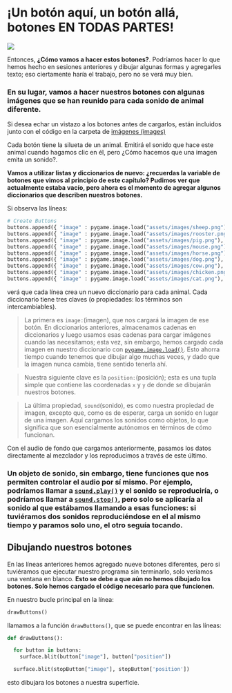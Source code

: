 # ¡Un botón aquí, un botón allá, botones EN TODAS PARTES!

![](https://media.giphy.com/media/naxep4vNBAOL6/giphy.gif)

Entonces, **¿Cómo vamos a hacer estos botones?**. Podríamos hacer lo que hemos hecho en sesiones anteriores y dibujar algunas formas y agregarles texto; eso ciertamente haría el trabajo, pero no se verá muy bien. 

### En su lugar, vamos a hacer nuestros botones con algunas imágenes que se han reunido para cada sonido de animal diferente. 

Si desea echar un vistazo a los botones antes de cargarlos, están incluidos junto con el código en la carpeta de [imágenes (images)](https://github.com/Ezzzzzzzzzzzzzz/Taller_PyG/tree/master/PracticasPyG/Practica5/images) 

Cada botón tiene la silueta de un animal. Emitirá el sonido que hace este animal cuando hagamos clic en él, pero ¿Cómo hacemos que una imagen emita un sonido?. 

**Vamos a utilizar listas y diccionarios de nuevo: ¿recuerdas la variable de botones que vimos al principio de este capítulo? Pudimos ver que actualmente estaba vacío, pero ahora es el momento de agregar algunos diccionarios que describen nuestros botones.**

Si observa las líneas:
```python
# Create Buttons
buttons.append({ "image" : pygame.image.load("assets/images/sheep.png"), "position" : (25, 25), "sound" : pygame.mixer.Sound('assets/sounds/OGG/sheep.ogg')})
buttons.append({ "image" : pygame.image.load("assets/images/rooster.png"), "position" : (225, 25), "sound" : pygame.mixer.Sound('assets/sounds/OGG/rooster.ogg')})
buttons.append({ "image" : pygame.image.load("assets/images/pig.png"), "position" : (425, 25), "sound" : pygame.mixer.Sound('assets/sounds/OGG/pig.ogg')})
buttons.append({ "image" : pygame.image.load("assets/images/mouse.png"), "position" : (25, 225), "sound" : pygame.mixer.Sound('assets/sounds/OGG/mouse.ogg')})
buttons.append({ "image" : pygame.image.load("assets/images/horse.png"), "position" : (225, 225), "sound" : pygame.mixer.Sound('assets/sounds/OGG/horse.ogg')})
buttons.append({ "image" : pygame.image.load("assets/images/dog.png"), "position" : (425, 225), "sound" : pygame.mixer.Sound('assets/sounds/OGG/dog.ogg')})
buttons.append({ "image" : pygame.image.load("assets/images/cow.png"), "position" : (25, 425), "sound" : pygame.mixer.Sound('assets/sounds/OGG/cow.ogg')})
buttons.append({ "image" : pygame.image.load("assets/images/chicken.png"), "position" : (225, 425), "sound" : pygame.mixer.Sound('assets/sounds/OGG/chicken.ogg')})
buttons.append({ "image" : pygame.image.load("assets/images/cat.png"), "position" : (425, 425), "sound" : pygame.mixer.Sound('assets/sounds/OGG/cat.ogg')})
```
verá que cada línea crea un nuevo diccionario para cada animal. Cada diccionario tiene tres claves (o propiedades: los términos son intercambiables). 

> La primera es `image:`(imagen), que nos cargará la imagen de ese botón. En diccionarios anteriores, almacenamos cadenas en diccionarios y luego usamos esas cadenas para cargar imágenes cuando las necesitamos; esta vez, sin embargo, hemos cargado cada imagen en nuestro diccionario con [`pygame.image.load()`](https://www.pygame.org/docs/ref/image.html?highlight=image%20load#pygame.image.load). Esto ahorra tiempo cuando tenemos que dibujar algo muchas veces, y dado que la imagen nunca cambia, tiene sentido tenerla ahí. 

>Nuestra siguiente clave es la `position:`(posición); esta es una tupla simple que contiene las coordenadas `x` y `y` de donde se dibujarán nuestros botones. 

>La última propiedad, `sound`(sonido), es como nuestra propiedad de imagen, excepto que, como es de esperar, carga un sonido en lugar de una imagen. Aquí cargamos los sonidos como objetos, lo que significa que son esencialmente autónomos en términos de cómo funcionan.

Con el audio de fondo que cargamos anteriormente, pasamos los datos directamente al mezclador y los reproducimos a través de este último. 

### Un objeto de sonido, sin embargo, tiene funciones que nos permiten controlar el audio por sí mismo. Por ejemplo, podríamos llamar a [`sound.play()`](https://www.pygame.org/docs/ref/mixer.html?highlight=sound%20play#pygame.mixer.Sound.play) y el sonido se reproduciría, o podríamos llamar a [`sound.stop()`](https://www.pygame.org/docs/ref/mixer.html?highlight=sound%20play#pygame.mixer.Sound.stop), pero solo se aplicaría al sonido al que estábamos llamando a esas funciones: si tuviéramos dos sonidos reproduciéndose en el al mismo tiempo y paramos solo uno, el otro seguía tocando.

## Dibujando nuestros botones

En las líneas anteriores hemos agregado nueve botones diferentes, pero si tuviéramos que ejecutar nuestro programa sin terminarlo, solo veríamos una ventana en blanco. **Esto se debe a que aún no hemos dibujado los botones. Solo hemos cargado el código necesario para que funcionen.**

En nuestro bucle principal en la línea:
```python
drawButtons()
```
llamamos a la función `drawButtons()`, que se puede encontrar en las líneas:
```python
def drawButtons():

  for button in buttons:
    surface.blit(button["image"], button["position"])

  surface.blit(stopButton["image"], stopButton['position'])
```
esto dibujara los botones a nuestra superficie.





<!--stackedit_data:
eyJoaXN0b3J5IjpbLTYxNzA3NjM0NywtMTMzMDk4OTg2NiwyMD
Q1MjkyMTE0LC0xMTQ3ODc2OTMyLDg3Mjc3MjQ3OV19
-->
